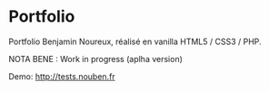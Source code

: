 # Portfolio

Portfolio Benjamin Noureux, réalisé en vanilla HTML5 / CSS3 / PHP.

NOTA BENE : Work in progress (aplha version)

Demo: http://tests.nouben.fr
